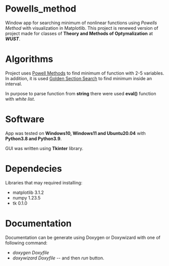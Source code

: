 # Powells_method
Window app for searching minimum of nonlinear functions using *Powells Method* with visualization in Matplotlib. This project is renewed version of project made for classes of **Theory and Methods of Optymalization** at <b>*WUST*</b>.

# Algorithms
Project uses [Powell Methods](https://en.wikipedia.org/wiki/Powell%27s_method) to find minimum of function with 2-5 variables. In addition, it is used [Golden Section Search](https://en.wikipedia.org/wiki/Golden-section_search) to find minimum inside an interval. 

In purpose to parse function from **string** there were used **eval()** function with *white list*.


# Software
App was tested on **Windows10, Windows11 and Ubuntu20.04** with **Python3.8 and Python3.9**.

GUI was written using **Tkinter** library.  


# Dependecies
Libraries that may required installing:
<ul>
<li>    matplotlib 3.1.2
<li>    numpy 1.23.5
<li>    tk 0.1.0
</ul>




# Documentation

Documentation can be generate using Doxygen or Doxywizard with one of following command:
<ul>
<li>    <i>doxygen Doxyfile</i>
<li>    <i>doxywizard Doxyfile</i>  -- and then <i>run</i> button.
</ul>